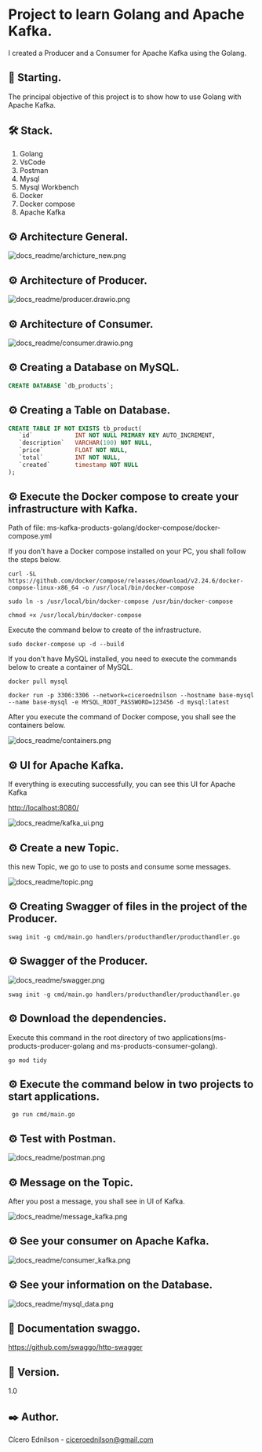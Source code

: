 # Project to learn Golang and Apache Kafka.

I created a Producer and a Consumer for Apache Kafka using the Golang.   

## 🚀 Starting.

The principal objective of this project is to show how to use Golang with Apache Kafka.

## 🛠 Stack.

<ol>
  <li>Golang</li>
  <li>VsCode</li>
  <li>Postman</li>
  <li>Mysql</li>
  <li>Mysql Workbench</li>
  <li>Docker</li>
  <li>Docker compose</li>
  <li>Apache Kafka</li>
</ol>

## ⚙️ Architecture General.

![docs_readme/archicture_new.png](docs_readme/diagrams_architecture_source.drawio.png)

## ⚙️ Architecture of Producer.

![docs_readme/producer.drawio.png](docs_readme/producer.drawio.png)

## ⚙️ Architecture of Consumer.

![docs_readme/consumer.drawio.png](docs_readme/consumer.drawio.png)


## ⚙️ Creating a Database on MySQL.

~~~~sql
CREATE DATABASE `db_products`;
~~~~

## ⚙️ Creating a Table on Database.

~~~~sql
CREATE TABLE IF NOT EXISTS tb_product(
   `id` 		   INT NOT NULL PRIMARY KEY AUTO_INCREMENT,
   `description`   VARCHAR(100) NOT NULL,
   `price`   	   FLOAT NOT NULL,
   `total`   	   INT NOT NULL,
   `created`   	   timestamp NOT NULL
);
~~~~

## ⚙ ️Execute the Docker compose to create your infrastructure with Kafka.

Path of file: ms-kafka-products-golang/docker-compose/docker-compose.yml

If you don't have a Docker compose installed on your PC, you shall follow the steps below.

~~~~shell
curl -SL https://github.com/docker/compose/releases/download/v2.24.6/docker-compose-linux-x86_64 -o /usr/local/bin/docker-compose

sudo ln -s /usr/local/bin/docker-compose /usr/bin/docker-compose

chmod +x /usr/local/bin/docker-compose
~~~~

Execute the command below to create of the infrastructure.

~~~~shell
sudo docker-compose up -d --build
~~~~

If you don't have MySQL installed, you need to execute the commands below to create a container of MySQL.

~~~~shell
docker pull mysql
~~~~

~~~~shell
docker run -p 3306:3306 --network=ciceroednilson --hostname base-mysql --name base-mysql -e MYSQL_ROOT_PASSWORD=123456 -d mysql:latest
~~~~

After you execute the command of Docker compose, you shall see the containers below.

![docs_readme/containers.png](docs_readme/containers.png)

## ⚙️ UI for Apache Kafka.

If everything is executing successfully, you can see this UI for Apache Kafka

[http://localhost:8080/](http://localhost:8080/)

![docs_readme/kafka_ui.png](docs_readme/kafka_ui.png)

## ⚙️ Create a new Topic.

this new Topic, we go to use to posts and consume some messages.

![docs_readme/topic.png](docs_readme/topic.png)

## ⚙️ Creating Swagger of files in the project of the Producer.

~~~~shell
swag init -g cmd/main.go handlers/producthandler/producthandler.go
~~~~

## ⚙️ Swagger of the Producer.

![docs_readme/swagger.png](docs_readme/swagger.png)

~~~~shell
swag init -g cmd/main.go handlers/producthandler/producthandler.go 
~~~~

## ⚙️ Download the dependencies.

Execute this command in the root directory of two applications(ms-products-producer-golang and ms-products-consumer-golang).
~~~~shell
go mod tidy
~~~~

## ⚙️ Execute the command below in two projects to start applications.

~~~~shell
 go run cmd/main.go
~~~~

## ⚙️ Test with Postman.

![docs_readme/postman.png](docs_readme/postman.png)

## ⚙️ Message on the Topic.

After you post a message, you shall see in UI of Kafka.

![docs_readme/message_kafka.png](docs_readme/message_kafka.png)

## ⚙️ See your consumer on Apache Kafka.

![docs_readme/consumer_kafka.png](docs_readme/consumer_kafka.png)

## ⚙️ See your information on the Database.

![docs_readme/mysql_data.png](docs_readme/mysql_data.png)

## 📌 Documentation swaggo.

https://github.com/swaggo/http-swagger


## 📌 Version.

1.0

## ✒️ Author.

Cícero Ednilson - ciceroednilson@gmail.com
